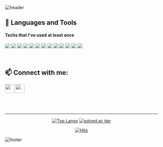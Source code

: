 ![header](https://capsule-render.vercel.app/api?type=waving&color=gradient&height=250&section=header&text=Gyeonghwan_Hong👋&fontSize=65)

## 🔭 Languages and Tools
#### Techs that I've used at least once<br>
<span>
  <img src="https://img.shields.io/badge/python-%233776AB.svg?&style=for-the-badge&logo=python&logoColor=white" />
  <img src="https://img.shields.io/badge/django-%23092E20.svg?&style=for-the-badge&logo=django&logoColor=white" />
  <img src="https://img.shields.io/badge/html5-%23E34F26.svg?&style=for-the-badge&logo=html5&logoColor=white" />
  <img src="https://img.shields.io/badge/css3-%231572B6.svg?&style=for-the-badge&logo=css3&logoColor=white" />
  <img src="https://img.shields.io/badge/javascript-%23F7DF1E.svg?&style=for-the-badge&logo=javascript&logoColor=black" />
  <img src="https://img.shields.io/badge/vue.js-%234FC08D.svg?&style=for-the-badge&logo=vue.js&logoColor=white" />
  <img src="https://img.shields.io/badge/react-%2361DAFB.svg?&style=for-the-badge&logo=react&logoColor=black" />
  <img src="https://img.shields.io/badge/react%20native-%2361DAFB.svg?&style=for-the-badge&logo=react&logoColor=black" />
  <img src="https://img.shields.io/badge/typescript-%233178C6.svg?&style=for-the-badge&logo=typescript&logoColor=white" />
  <img src="https://img.shields.io/badge/flutter-%2302569B.svg?&style=for-the-badge&logo=flutter&logoColor=white" />
  <img src="https://img.shields.io/badge/mysql-%234479A1.svg?&style=for-the-badge&logo=mysql&logoColor=white" />
  <img src="https://img.shields.io/badge/github-%23181717.svg?&style=for-the-badge&logo=github&logoColor=white" />
  <img src="https://img.shields.io/badge/jira-%230052CC.svg?&style=for-the-badge&logo=jira&logoColor=white" />
<span />
<br>
<br>
<br>
  
## 📫 Connect with me:
<span>
  <a href="https://bit.ly/3FsGAhf" target="_blank"><img src="https://img.shields.io/badge/Profile-282828?style=flat-square&logo=Notion&logoColor=white" height="30"/></a>
  <a href="mailto:xhzmqj09@gmail.com" target="_blank"><img src="https://img.shields.io/badge/Gmail-EA4335?style=flat-square&logo=Gmail&logoColor=white" height="30"/></a>
</span>

<br>
<br>
<br>
<br>
<hr>


<div align=center>
  
[![Top Langs](https://github-readme-stats.vercel.app/api/top-langs/?username=hkh0904&layout=compact)](https://github.com/delay-100/github-readme-stats)
[![solved.ac tier](http://mazassumnida.wtf/api/generate_badge?boj=hkh0904)](https://solved.ac/hkh0904)
    
[![Hits](https://hits.seeyoufarm.com/api/count/incr/badge.svg?url=https%3A%2F%2Fgithub.com%2Fhkh0904&count_bg=%23FFCA36&title_bg=%23555555&icon=github.svg&icon_color=%23E7E7E7&title=hits&edge_flat=false)](https://hits.seeyoufarm.com)

</div>

![footer](https://capsule-render.vercel.app/api?type=waving&color=gradient&height=150&section=footer&)
